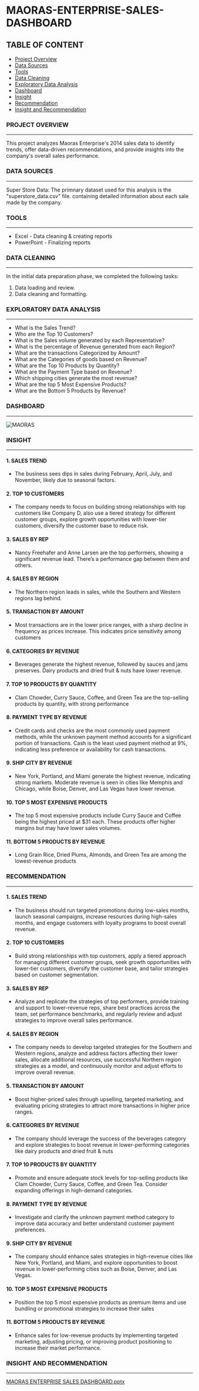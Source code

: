  # MAORAS-ENTERPRISE-SALES-DASHBOARD

## TABLE OF CONTENT

- [Project Overview](#project-overview)
- [Data Sources](#data-sources)
- [Tools](#tools)
- [Data Cleaning](#data-cleaning)
- [Exploratory Data Analysis](#exploratory-data-analysis)
- [Dashboard](#dashboard)
- [Insight](#insight)
- [Recommendation](#recommendation)
- [Insight and Recommendation](#insight-and-recommendation)



### PROJECT OVERVIEW
---
This project analyzes Maoras Enterprise's 2014 sales data to identify trends, offer data-driven recommendations, and provide insights into the company's overall sales performance.

### DATA SOURCES
---
Super Store Data: The primnary dataset used for this analysis is the "superstore_data.csv" file. containing detailed information about each sale made by the company.

### TOOLS
---
- Excel - Data cleaning & creating reports
- PowerPoint - Finalizing reports


### DATA CLEANING
---
In the initial data preparation phase, we completed the following tasks:
 1. Data loading and review.
 2. Data cleaning and formatting.


### EXPLORATORY DATA ANALYSIS
---
- What is the Sales Trend?
- Who are the Top 10 Customers?
- What is the Sales volume generated by each Representative?
- What is the percentage of Revenue generated from each Region?
- What are the transactions Categorized by Amount?
- What are the Categories of goods based on Revenue?
- What are the Top 10 Products by Quantity?
- What are the Payment Type based on Revenue?
- Which shipping cities generate the most revenue?
- What are the top 5 Most Expensive Products?
- What are the Bottom 5 Products by Revenue?

### DASHBOARD
---
![MAORAS](https://github.com/user-attachments/assets/381656a7-eb93-41c5-8014-7bf0f01b8edc)


### INSIGHT
---
#### 1. SALES TREND
- The business sees dips in sales during February, April, July, and November, likely due to seasonal factors.

#### 2. TOP 10 CUSTOMERS
- The company needs to focus on building strong relationships with top customers like Company D, also use a tiered strategy for different customer groups, explore growth opportunities with lower-tier customers, diversify the customer base to reduce risk.

#### 3. SALES BY REP
- Nancy Freehafer and Anne Larsen are the top performers, showing a significant revenue lead. There’s a performance gap between them and others.

#### 4. SALES BY REGION
- The Northern region leads in sales, while the Southern and Western regions lag behind.

#### 5. TRANSACTION BY AMOUNT
- Most transactions are in the lower price ranges, with a sharp decline in frequency as prices increase. This indicates price sensitivity among customers

#### 6. CATEGORIES BY REVENUE
- Beverages generate the highest revenue, followed by sauces and jams preserves. Dairy products and dried fruit & nuts have lower revenue.

#### 7. TOP 10 PRODUCTS BY QUANTITY
- Clam Chowder, Curry Sauce, Coffee, and Green Tea are the top-selling products by quantity, with strong performance

#### 8. PAYMENT TYPE BY REVENUE
- Credit cards and checks are the most commonly used payment methods, while the unknown payment method accounts for a significant portion of transactions. Cash is the least used payment method at 9%, indicating less preference or availability for cash transactions.

#### 9. SHIP CITY BY REVENUE
- New York, Portland, and Miami generate the highest revenue, indicating strong markets. Moderate revenue is seen in cities like Memphis and Chicago, while Boise, Denver, and Las Vegas have lower revenue.

#### 10. TOP 5 MOST EXPENSIVE PRODUCTS
- The top 5 most expensive products include  Curry Sauce and Coffee being the highest priced at $31 each. These products offer higher margins but may have lower sales volumes.

#### 11. BOTTOM 5 PRODUCTS BY REVENUE 
- Long Grain Rice, Dried Plums, Almonds, and Green Tea are among the lowest-revenue products


### RECOMMENDATION
---
#### 1. SALES TREND
- The business should run targeted promotions during low-sales months, launch seasonal campaigns, increase resources during high-sales months, and engage customers with loyalty programs to boost overall revenue.

#### 2. TOP 10 CUSTOMERS
- Build strong relationships with top customers, apply a tiered approach for managing different customer groups, seek growth opportunities with lower-tier customers, diversify the customer base, and tailor strategies based on customer segmentation.

#### 3. SALES BY REP
- Analyze and replicate the strategies of top performers, provide training and support to lower-revenue reps, share best practices across the team, set performance benchmarks, and regularly review and adjust strategies to improve overall sales performance.

#### 4. SALES BY REGION
- The company needs to develop targeted strategies for the Southern and Western regions, analyze and address factors affecting their lower sales, allocate additional resources, use successful Northern region strategies as a model, and continuously monitor and adjust efforts to improve overall revenue.

#### 5. TRANSACTION BY AMOUNT
- Boost higher-priced sales through upselling, targeted marketing, and evaluating pricing strategies to attract more transactions in higher price ranges.

#### 6. CATEGORIES BY REVENUE
- The company should leverage the success of the beverages category and explore strategies to boost revenue in lower-performing categories like dairy products and dried fruit & nuts

#### 7. TOP 10 PRODUCTS BY QUANTITY
- Promote and ensure adequate stock levels for top-selling products like Clam Chowder, Curry Sauce, Coffee, and Green Tea. Consider expanding offerings in high-demand categories.

#### 8. PAYMENT TYPE BY REVENUE
- Investigate and clarify the unknown payment method category to improve data accuracy and better understand customer payment preferences.

#### 9. SHIP CITY BY REVENUE
- The company should enhance sales strategies in high-revenue cities like New York, Portland, and Miami, and explore opportunities to boost revenue in lower-performing cities such as Boise, Denver, and Las Vegas.

#### 10. TOP 5 MOST EXPENSIVE PRODUCTS
- Position the top 5 most expensive products as premium items and use bundling or promotional strategies to increase their sales

#### 11. BOTTOM 5 PRODUCTS BY REVENUE 
- Enhance sales for low-revenue products by implementing targeted marketing, adjusting pricing, or improving product positioning to increase their market performance.


### INSIGHT AND RECOMMENDATION
---
[MAORAS ENTERPRISE SALES DASHBOARD.pptx](https://github.com/user-attachments/files/17027241/MAORAS.ENTERPRISE.SALES.DASHBOARD.pptx)

















